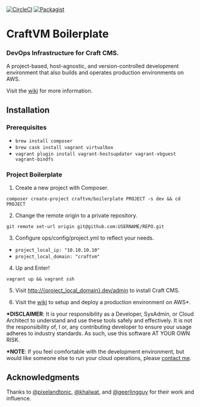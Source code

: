 <!-- ![CraftVM Logo](https://raw.githubusercontent.com/craftvm/boilerplate/master/logo.jpg "Automation Eats the World.") -->
[![CircleCI](https://circleci.com/gh/craftvm/boilerplate/tree/master.svg?style=shield&circle-token=f1de6e33a5bfe93a31e8915e9eb5ac9d32ec1416)](https://circleci.com/gh/craftvm/boilerplate/tree/master)
[![Packagist](https://img.shields.io/packagist/dt/craftvm/boilerplate.svg)](https://packagist.org/packages/craftvm/boilerplate)
# CraftVM Boilerplate
### DevOps Infrastructure for Craft CMS.

A project-based, host-agnostic, and version-controlled development environment that also builds and operates production environments on AWS.

<!--
- Ubuntu 16.04 LTS
- Nginx 1.12+
- MySQL 5.7
- PHP 7.1+
- Node 6.x
- Composer -->

<!--
- Git(HUB)
- Postgres
- Composer
- Node (With Yarn, Bower, Grunt, and Gulp)
- Redis
- Memcached
- Beanstalkd
- Mailhog -->

Visit the [wiki](https://github.com/craftvm/boilerplate/wiki) for more information.


## Installation
### Prerequisites ###

- `brew install composer`
- `brew cask install vagrant virtualbox`
- `vagrant plugin install vagrant-hostsupdater vagrant-vbguest vagrant-bindfs`

### Project Boilerplate

1. Create a new project with Composer.
```
composer create-project craftvm/boilerplate PROJECT -s dev && cd PROJECT
```

2. Change the remote origin to a private repository.
```
git remote set-url origin git@github.com:USERNAME/REPO.git
```

3. Configure ops/config/project.yml to reflect your needs.
  - `project_local_ip: "10.10.10.10"`
  - `project_local_domain: "craftvm"`

4. Up and Enter!
```
vagrant up && vagrant ssh
```

5. Visit [http://{project_local_domain}.dev/admin](http://craftvm.dev/install) to install Craft CMS.

6. Visit the [wiki](https://github.com/craftvm/boilerplate/wiki) to setup and deploy a production environment on AWS*.

**\*DISCLAIMER**: It is your responsibility as a Developer, SysAdmin, or Cloud Architect to understand and use these tools safely and effectively. It is not the responsibility of, I or, any contributing developer to ensure your usage adheres to industry standards. As such, use this software AT YOUR OWN RISK.

**\*NOTE**: If you feel comfortable with the development environment, but would like someone else to run your cloud operations, please [contact me](https://bgrrtt.com).

## Acknowledgments

Thanks to [@pixelandtonic](https://github.com/pixelandtonic), [@khalwat](https://github.com/khalwat), and [@geerlingguy](https://github.com/geerlingguy) for their work and influence.
